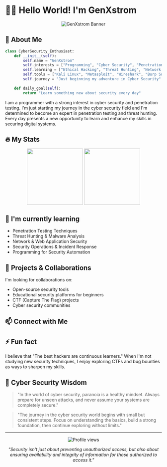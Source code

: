 # 👨‍💻 Hello World! I'm GenXstrom

<div align="center">
  <img src="https://api.placeholder/400/100" alt="GenXstrom Banner">
</div>

## 🚀 About Me

```python
class CyberSecurity_Enthusiast:
    def __init__(self):
        self.name = "GenXstrom"
        self.interests = ["Programming", "Cyber Security", "Penetration Testing"]
        self.learning = ["Ethical Hacking", "Threat Hunting", "Network Security"]
        self.tools = ["Kali Linux", "Metasploit", "Wireshark", "Burp Suite"]
        self.journey = "Just beginning my adventure in Cyber Security"
    
    def daily_goal(self):
        return "Learn something new about security every day"
```

I am a programmer with a strong interest in cyber security and penetration testing. I'm just starting my journey in the cyber security field and I'm determined to become an expert in penetration testing and threat hunting. Every day presents a new opportunity to learn and enhance my skills in securing digital systems.

## 🔥 My Stats

<div align="center">
  <img height="180em" src="https://github-readme-stats.vercel.app/api?username=GenXstrom&show_icons=true&theme=radical" />
  <img height="180em" src="https://github-readme-stats.vercel.app/api/top-langs/?username=GenXstrom&layout=compact&theme=radical" />
</div>

## 🌱 I'm currently learning

- Penetration Testing Techniques
- Threat Hunting & Malware Analysis
- Network & Web Application Security
- Security Operations & Incident Response
- Programming for Security Automation

## 💼 Projects & Collaborations

I'm looking for collaborations on:
- Open-source security tools
- Educational security platforms for beginners
- CTF (Capture The Flag) projects
- Cyber security communities

## 📫 Connect with Me


## ⚡ Fun fact

I believe that "The best hackers are continuous learners." When I'm not studying new security techniques, I enjoy exploring CTFs and bug bounties as ways to sharpen my skills.

## 💭 Cyber Security Wisdom

> "In the world of cyber security, paranoia is a healthy mindset. Always prepare for unseen attacks, and never assume your systems are completely secure."

> "The journey in the cyber security world begins with small but consistent steps. Focus on understanding the basics, build a strong foundation, then continue exploring without limits."

---

<div align="center">
  <img src="https://komarev.com/ghpvc/?username=GenXstrom&color=blueviolet" alt="Profile views" />
  
  *"Security isn't just about preventing unauthorized access, but also about ensuring availability and integrity of information for those authorized to access it."*
</div>
